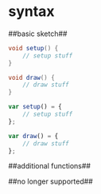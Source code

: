 syntax
======


##basic sketch##



```java
void setup() {
	// setup stuff
}

void draw() {
	// draw stuff
}
```


```javascript
var setup() = {
	// setup stuff
};

var draw() = {
	// draw stuff
};
```



##additional functions##


##no longer supported##